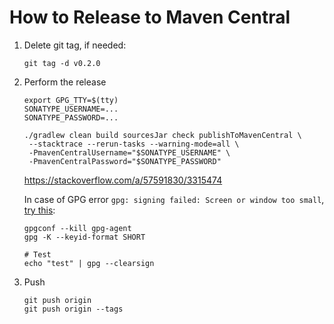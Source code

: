 # How to Release to Maven Central

1. Delete git tag, if needed:

   ```shell
   git tag -d v0.2.0
   ```
2. Perform the release

   ```shell
   export GPG_TTY=$(tty)
   SONATYPE_USERNAME=...
   SONATYPE_PASSWORD=...
   
   ./gradlew clean build sourcesJar check publishToMavenCentral \
    --stacktrace --rerun-tasks --warning-mode=all \
    -PmavenCentralUsername="$SONATYPE_USERNAME" \
    -PmavenCentralPassword="$SONATYPE_PASSWORD"
   ```

   https://stackoverflow.com/a/57591830/3315474

   In case of GPG error `gpg: signing failed: Screen or window too small`, [try this](https://stackoverflow.com/a/67498543/3315474):

   ```shell
   gpgconf --kill gpg-agent
   gpg -K --keyid-format SHORT
            
   # Test
   echo "test" | gpg --clearsign
   ```

3. Push

   ```shell
   git push origin 
   git push origin --tags
   ```
